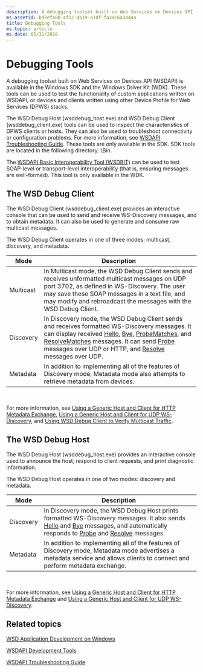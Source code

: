 ```yaml
---
description: A debugging toolset built on Web Services on Devices API (WSDAPI) is available in the Windows SDK and the Windows Driver Kit (WDK).
ms.assetid: bd7efa8b-4f12-4b19-a7df-fa34c6a3444a
title: Debugging Tools
ms.topic: article
ms.date: 05/31/2018
---
```


# Debugging Tools

A debugging toolset built on Web Services on Devices API (WSDAPI) is available in the Windows SDK and the Windows Driver Kit (WDK). These tools can be used to test the functionality of custom applications written on WSDAPI, or devices and clients written using other Device Profile for Web Services (DPWS) stacks.

The WSD Debug Host (wsddebug\_host.exe) and WSD Debug Client (wsddebug\_client.exe) tools can be used to inspect the characteristics of DPWS clients or hosts. They can also be used to troubleshoot connectivity or configuration problems. For more information, see [WSDAPI Troubleshooting Guide](wsdapi-troubleshooting-guide.md). These tools are only available in the SDK. SDK tools are located in the following directory: <Windows SDK Install Folder>\\Bin.

The [WSDAPI Basic Interoperability Tool (WSDBIT)](https://msdn.microsoft.com/library/cc264250.aspx) can be used to test SOAP-level or transport-level interoperability (that is, ensuring messages are well-formed). This tool is only available in the WDK.

## The WSD Debug Client

The WSD Debug Client (wsddebug\_client.exe) provides an interactive console that can be used to send and receive WS-Discovery messages, and to obtain metadata. It can also be used to generate and consume raw multicast messages.

The WSD Debug Client operates in one of three modes: multicast, discovery, and metadata.



| Mode      | Description                                                                                                                                                                                                                                                                                                                                                                                          |
|-----------|------------------------------------------------------------------------------------------------------------------------------------------------------------------------------------------------------------------------------------------------------------------------------------------------------------------------------------------------------------------------------------------------------|
| Multicast | In Multicast mode, the WSD Debug Client sends and receives unformatted multicast messages on UDP port 3702, as defined in WS-Discovery. The user may save these SOAP messages in a text file, and may modify and rebroadcast the messages with the WSD Debug Client.                                                                                                                                 |
| Discovery | In Discovery mode, the WSD Debug Client sends and receives formatted WS-Discovery messages. It can display received [Hello](hello-message.md), [Bye](bye-message.md), [ProbeMatches](probematches-message.md), and [ResolveMatches](resolvematches-message.md) messages. It can send [Probe](probe-message.md) messages over UDP or HTTP, and [Resolve](resolve-message.md) messages over UDP. |
| Metadata  | In addition to implementing all of the features of Discovery mode, Metadata mode also attempts to retrieve metadata from devices.                                                                                                                                                                                                                                                                    |



 

For more information, see [Using a Generic Host and Client for HTTP Metadata Exchange](using-a-generic-host-and-client-for-http-metadata-exchange.md), [Using a Generic Host and Client for UDP WS-Discovery](using-a-generic-host-and-client-for-udp-ws-discovery.md), and [Using WSD Debug Client to Verify Multicast Traffic](using-wsddebug-client-to-verify-multicast-traffic.md).

## The WSD Debug Host

The WSD Debug Host (wsddebug\_host.exe) provides an interactive console used to announce the host, respond to client requests, and print diagnostic information.

The WSD Debug Host operates in one of two modes: discovery and metadata.



| Mode      | Description                                                                                                                                                                                                                                                       |
|-----------|-------------------------------------------------------------------------------------------------------------------------------------------------------------------------------------------------------------------------------------------------------------------|
| Discovery | In Discovery mode, the WSD Debug Host prints formatted WS-Discovery messages. It also sends [Hello](hello-message.md) and [Bye](bye-message.md) messages, and automatically responds to [Probe](probe-message.md) and [Resolve](resolve-message.md) messages. |
| Metadata  | In addition to implementing all of the features of Discovery mode, Metadata mode advertises a metadata service and allows clients to connect and perform metadata exchange.                                                                                       |



 

For more information, see [Using a Generic Host and Client for HTTP Metadata Exchange](using-a-generic-host-and-client-for-http-metadata-exchange.md) and [Using a Generic Host and Client for UDP WS-Discovery](using-a-generic-host-and-client-for-udp-ws-discovery.md).

## Related topics

<dl> <dt>

[WSD Application Development on Windows](wsd-application-development-on-windows.md)
</dt> <dt>

[WSDAPI Development Tools](wsdapi-development-tools.md)
</dt> <dt>

[WSDAPI Troubleshooting Guide](wsdapi-troubleshooting-guide.md)
</dt> </dl>

 

 



